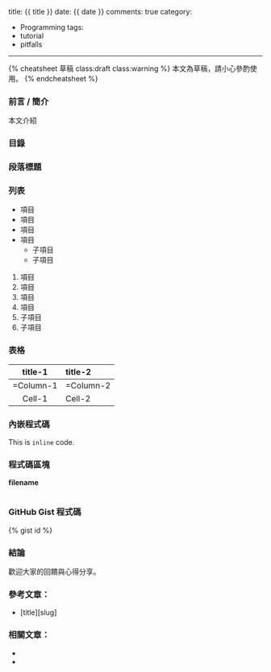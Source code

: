 title: {{ title }}
date: {{ date }}
comments: true
category:
  - Programming
tags:
  - tutorial
  - pitfalls
---
{% cheatsheet 草稿 class:draft class:warning %}
本文為草稿，請小心參酌使用。
{% endcheatsheet %}

### 前言 / 簡介

本文介紹

<!-- more -->

### 目錄

[][1]
[](#id)

### 段落標題

[][2]

### 列表

* 項目
* 項目
* 項目
* 項目
  * 子項目
  * 子項目

1. 項目
2. 項目
3. 項目
4. 項目
  1. 子項目
  2. 子項目

### 表格

|title-1|title-2|
|:-----:|:------|
|=Column-1|=Column-2|
|Cell-1|Cell-2|

### 內嵌程式碼

This is `inline` code.

### 程式碼區塊

__filename__
``` lang
```

### GitHub Gist 程式碼

{% gist id %}

### 結論

歡迎大家的回饋與心得分享。

### 參考文章：

* [title][slug]

### 相關文章：

* [][1]
* [][2]

<!-- cross references -->

<!-- post_references -->

<!-- external references -->

[1]: link "title"
[2]: link "title"
